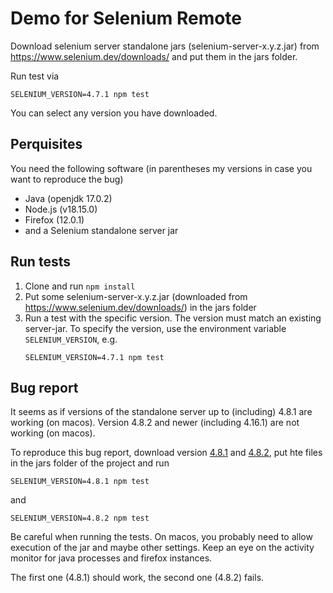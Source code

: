 # Demo for Selenium Remote

Download selenium server standalone jars (selenium-server-x.y.z.jar) from https://www.selenium.dev/downloads/ and put them in the jars folder.


Run test via

```
SELENIUM_VERSION=4.7.1 npm test
```

You can select any version you have downloaded.

## Perquisites

You need the following software (in parentheses my versions in case you want to reproduce the bug)

- Java (openjdk 17.0.2)
- Node.js (v18.15.0)
- Firefox (12.0.1)
- and a Selenium standalone server jar

## Run tests

1. Clone and run `npm install`
2. Put some selenium-server-x.y.z.jar (downloaded from https://www.selenium.dev/downloads/) in the jars folder
3. Run a test with the specific version. The version must match an existing server-jar. To specify the version, use the environment variable `SELENIUM_VERSION`, e.g.
   ```
   SELENIUM_VERSION=4.7.1 npm test
   ```

## Bug report

It seems as if versions of the standalone server up to (including) 4.8.1 are working (on macos).
Version 4.8.2 and newer (including 4.16.1) are not working (on macos).

To reproduce this bug report, download version [4.8.1](https://github.com/SeleniumHQ/selenium/releases/download/selenium-4.8.0/selenium-server-4.8.1.jar) and [4.8.2](https://github.com/SeleniumHQ/selenium/releases/download/selenium-4.8.0/selenium-server-4.8.2.jar), put hte files in the jars folder of the project and run

   ```
   SELENIUM_VERSION=4.8.1 npm test
   ```

and

   ```
   SELENIUM_VERSION=4.8.2 npm test
   ```

Be careful when running the tests. On macos, you probably need to allow execution of the jar and maybe other settings. Keep an eye on the activity monitor for java processes and firefox instances.

The first one (4.8.1) should work, the second one (4.8.2) fails.